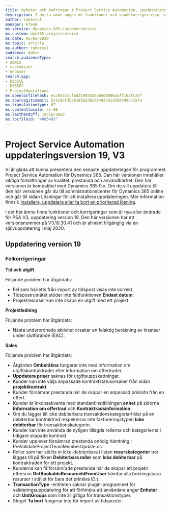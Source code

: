 ```yaml
---
title: Nyheter och ändringar i Project Service Automation, uppdateringsversion 19, V3
description: I detta ämne anges de funktioner och snabbkorrigeringar som finns tillgängliga i Project Service Automation, uppdateringsversion 19, V3.
author: ruhercul
manager: kfend
ms.service: dynamics-365-customerservice
ms.custom: dyn365-projectservice
ms.date: 05/05/2020
ms.topic: article
ms.author: ruhercul
audience: Admin
search.audienceType:
- admin
- customizer
- enduser
search.app:
- D365CE
- D365PS
- ProjectOperations
ms.openlocfilehash: ecc923cccfad21985025ab9d8006aaff16afc25f
ms.sourcegitcommit: 5c4c9bf3ba018562d6cb3443c01d550489c415fa
ms.translationtype: HT
ms.contentlocale: sv-SE
ms.lasthandoff: 10/16/2020
ms.locfileid: "4085493"
---
```

# <a name="project-service-automation-update-release-19-v3"></a>Project Service Automation uppdateringsversion 19, V3

Vi är glada att kunna presentera den senaste uppdateringen för programmet Project Service Automation för Dynamics 365. Den här versionen innehåller viktiga förbättringar av kvalitet, prestanda och användbarhet. Den här versionen är kompatibel med Dynamics 365 9.x. Om du vill uppdatera till den här versionen går du till administrationscenter för Dynamics 365 online och går till sidan Lösningar för att installera uppdateringen. Mer information finns i: [Installera, uppdatera eller ta bort en prioriterad lösning](https://docs.microsoft.com/power-platform/admin/install-remove-preferred-solution).

I det här ämne finns funktioner och korrigeringar som är nya eller ändrade för PSA V3, uppdatering version 19. Den här versionen har ett versionsnummer på V3.10.30.41 och är allmänt tillgänglig via en självuppdatering i maj 2020.

## <a name="update-release-19"></a>Uppdatering version 19

### <a name="bug-fixes"></a>Felkorrigeringar

**Tid och utgift**

Följande problem har åtgärdats: 

- Fel som härletts från import av tidspost visas inte korrekt.
- Tidspostrutnätet stöder inte fältfunktionen **Endast datum**.
- Projektresurser kan inte skapa en utgift med ett projekt.

**Projektledning**

Följande problem har åtgärdats: 

-  Nästa underordnade aktivitet orsakar en felaktig beräkning av insatser under slutförande (EAC).

**Sales**

Följande problem har åtgärdats: 

- Åtgärden **Omberäkna** fungerar inte med information om utgiftskontraktrader eller information om offertrader.
- **Uppdatera priser** saknas för utgiftsuppskattningar.
-  Kunder kan inte välja anpassade kontraktstatusorsaker från sidan **projektkontrakt**.
- Kunder försämrar prestanda när de skapar en anpassad prislista från en offert.
- Kunder är inkonsekventa med standardinställningen **enhet** på sidorna **Information om offertrad** och **Kontraktradsinformation**.
- Om du lägger till icke debiterbara transaktionskategoriartiklar på en debiterbar kontraktrad respekteras inte faktureringstypen **Icke debiterbar** för transaktionskategorin.
- Kunder kan inte använda de nyligen tillagda rollerna och kategorierna i tidigare skapade kontrakt.
- Kunder upplever försämrad prestanda onödig hämtning i PreValidateProjectTeamMemberUpdate.cs
- Roller som har ställts in icke-debiterbara i listan **resurskategorier** bör läggas till på fliken **Debiterbara roller** som **Icke debiterbar** på kontraktraden för ett projekt.
- Kunderna kan få försämrade prestanda när de skapar ett projekt eftersom **GetBookableResourceIdFromUser** hämtar alla bokningsbara resurser i stället för bara det primära ID:t.
- **TransactionType** -entiteten saknar plugin-programmet för valideringsuppdatering för att förhindra att användare anger **Enheter** och **UnitGroups** som inte är giltiga för transaktionstyper.
- Steget **Ta bort** fungerar inte för import av tidsposter.
